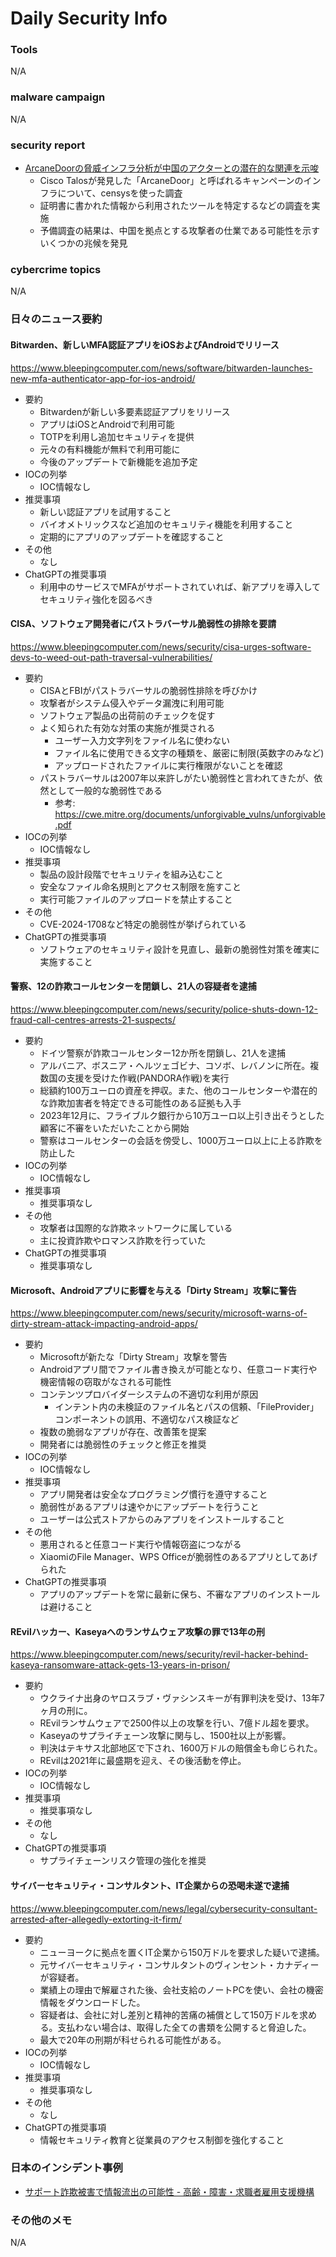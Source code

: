 # Daily Security Info

### Tools
N/A

### malware campaign
N/A

### security report
- [ArcaneDoorの脅威インフラ分析が中国のアクターとの潜在的な関連を示唆](https://censys.com/analysis-of-arcanedoor-threat-infrastructure-suggests-potential-ties-to-chinese-based-actor/)
    - Cisco Talosが発見した「ArcaneDoor」と呼ばれるキャンペーンのインフラについて、censysを使った調査
    - 証明書に書かれた情報から利用されたツールを特定するなどの調査を実施
    - 予備調査の結果は、中国を拠点とする攻撃者の仕業である可能性を示すいくつかの兆候を発見

### cybercrime topics
N/A

### 日々のニュース要約

#### Bitwarden、新しいMFA認証アプリをiOSおよびAndroidでリリース
https://www.bleepingcomputer.com/news/software/bitwarden-launches-new-mfa-authenticator-app-for-ios-android/

- 要約
    - Bitwardenが新しい多要素認証アプリをリリース
    - アプリはiOSとAndroidで利用可能
    - TOTPを利用し追加セキュリティを提供
    - 元々の有料機能が無料で利用可能に
    - 今後のアップデートで新機能を追加予定
- IOCの列挙
    - IOC情報なし
- 推奨事項
    - 新しい認証アプリを試用すること
    - バイオメトリックスなど追加のセキュリティ機能を利用すること
    - 定期的にアプリのアップデートを確認すること
- その他
    - なし
- ChatGPTの推奨事項
    - 利用中のサービスでMFAがサポートされていれば、新アプリを導入してセキュリティ強化を図るべき

#### CISA、ソフトウェア開発者にパストラバーサル脆弱性の排除を要請
https://www.bleepingcomputer.com/news/security/cisa-urges-software-devs-to-weed-out-path-traversal-vulnerabilities/

- 要約
    - CISAとFBIがパストラバーサルの脆弱性排除を呼びかけ
    - 攻撃者がシステム侵入やデータ漏洩に利用可能
    - ソフトウェア製品の出荷前のチェックを促す
    - よく知られた有効な対策の実施が推奨される
      - ユーザー入力文字列をファイル名に使わない
      - ファイル名に使用できる文字の種類を、厳密に制限(英数字のみなど)
      - アップロードされたファイルに実行権限がないことを確認
    - パストラバーサルは2007年以来許しがたい脆弱性と言われてきたが、依然として一般的な脆弱性である
      - 参考: https://cwe.mitre.org/documents/unforgivable_vulns/unforgivable.pdf
- IOCの列挙
    - IOC情報なし
- 推奨事項
    - 製品の設計段階でセキュリティを組み込むこと
    - 安全なファイル命名規則とアクセス制限を施すこと
    - 実行可能ファイルのアップロードを禁止すること
- その他
    - CVE-2024-1708など特定の脆弱性が挙げられている
- ChatGPTの推奨事項
    - ソフトウェアのセキュリティ設計を見直し、最新の脆弱性対策を確実に実施すること

#### 警察、12の詐欺コールセンターを閉鎖し、21人の容疑者を逮捕
https://www.bleepingcomputer.com/news/security/police-shuts-down-12-fraud-call-centres-arrests-21-suspects/

- 要約
    - ドイツ警察が詐欺コールセンター12か所を閉鎖し、21人を逮捕
    - アルバニア、ボスニア・ヘルツェゴビナ、コソボ、レバノンに所在。複数国の支援を受けた作戦(PANDORA作戦)を実行
    - 総額約100万ユーロの資産を押収。また、他のコールセンターや潜在的な詐欺加害者を特定できる可能性のある証拠も入手
    - 2023年12月に、フライブルク銀行から10万ユーロ以上引き出そうとした顧客に不審をいただいたことから開始
    - 警察はコールセンターの会話を傍受し、1000万ユーロ以上に上る詐欺を防止した
- IOCの列挙
    - IOC情報なし
- 推奨事項
    - 推奨事項なし
- その他
    - 攻撃者は国際的な詐欺ネットワークに属している
    - 主に投資詐欺やロマンス詐欺を行っていた
- ChatGPTの推奨事項
    - 推奨事項なし

#### Microsoft、Androidアプリに影響を与える「Dirty Stream」攻撃に警告
https://www.bleepingcomputer.com/news/security/microsoft-warns-of-dirty-stream-attack-impacting-android-apps/

- 要約
    - Microsoftが新たな「Dirty Stream」攻撃を警告
    - Androidアプリ間でファイル書き換えが可能となり、任意コード実行や機密情報の窃取がなされる可能性
    - コンテンツプロバイダーシステムの不適切な利用が原因
      - インテント内の未検証のファイル名とパスの信頼、「FileProvider」コンポーネントの誤用、不適切なパス検証など
    - 複数の脆弱なアプリが存在、改善策を提案
    - 開発者には脆弱性のチェックと修正を推奨
- IOCの列挙
    - IOC情報なし
- 推奨事項
    - アプリ開発者は安全なプログラミング慣行を遵守すること
    - 脆弱性があるアプリは速やかにアップデートを行うこと
    - ユーザーは公式ストアからのみアプリをインストールすること
- その他
    - 悪用されると任意コード実行や情報窃盗につながる
    - XiaomiのFile Manager、WPS Officeが脆弱性のあるアプリとしてあげられた
- ChatGPTの推奨事項
    - アプリのアップデートを常に最新に保ち、不審なアプリのインストールは避けること

#### REvilハッカー、Kaseyaへのランサムウェア攻撃の罪で13年の刑
https://www.bleepingcomputer.com/news/security/revil-hacker-behind-kaseya-ransomware-attack-gets-13-years-in-prison/

- 要約
    - ウクライナ出身のヤロスラブ・ヴァシンスキーが有罪判決を受け、13年7ヶ月の刑に。
    - REvilランサムウェアで2500件以上の攻撃を行い、7億ドル超を要求。
    - Kaseyaのサプライチェーン攻撃に関与し、1500社以上が影響。
    - 判決はテキサス北部地区で下され、1600万ドルの賠償金も命じられた。
    - REvilは2021年に最盛期を迎え、その後活動を停止。
- IOCの列挙
    - IOC情報なし
- 推奨事項
    - 推奨事項なし
- その他
    - なし
- ChatGPTの推奨事項
    - サプライチェーンリスク管理の強化を推奨

#### サイバーセキュリティ・コンサルタント、IT企業からの恐喝未遂で逮捕
https://www.bleepingcomputer.com/news/legal/cybersecurity-consultant-arrested-after-allegedly-extorting-it-firm/

- 要約
    - ニューヨークに拠点を置くIT企業から150万ドルを要求した疑いで逮捕。
    - 元サイバーセキュリティ・コンサルタントのヴィンセント・カナディーが容疑者。
    - 業績上の理由で解雇された後、会社支給のノートPCを使い、会社の機密情報をダウンロードした。
    - 容疑者は、会社に対し差別と精神的苦痛の補償として150万ドルを求める。支払わない場合は、取得した全ての書類を公開すると脅迫した。
    - 最大で20年の刑期が科せられる可能性がある。
- IOCの列挙
    - IOC情報なし
- 推奨事項
    - 推奨事項なし
- その他
    - なし
- ChatGPTの推奨事項
    - 情報セキュリティ教育と従業員のアクセス制御を強化すること

### 日本のインシデント事例
- [サポート詐欺被害で情報流出の可能性 - 高齢・障害・求職者雇用支援機構](https://www.security-next.com/156576)

### その他のメモ
N/A